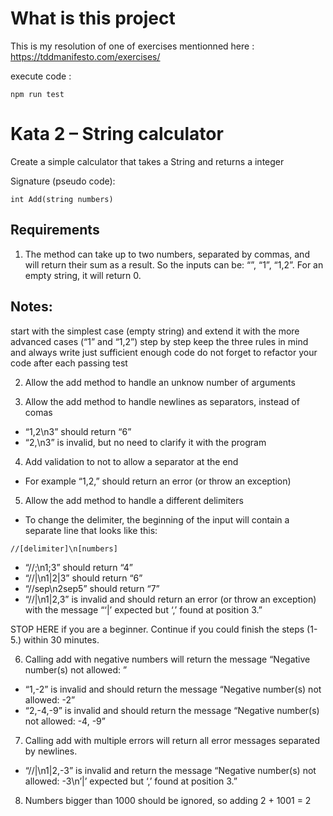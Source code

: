 # What is this project

This is my resolution of one of exercises mentionned here :
<https://tddmanifesto.com/exercises/>

execute code :

```
npm run test
```

# Kata 2 – String calculator
Create a simple calculator that takes a String and returns a integer

Signature (pseudo code):

``
int Add(string numbers)
``

## Requirements
1. The method can take up to two numbers, separated by commas, and will return their sum as a result. So the inputs can be: “”, “1”, “1,2”. For an empty string, it will return 0.

## Notes:

start with the simplest case (empty string) and extend it with the more advanced cases (“1” and “1,2”) step by step
keep the three rules in mind and always write just sufficient enough code
do not forget to refactor your code after each passing test

2. Allow the add method to handle an unknow number of arguments

3. Allow the add method to handle newlines as separators, instead of comas

- “1,2\n3” should return “6”
- “2,\n3” is invalid, but no need to clarify it with the program

4. Add validation to not to allow a separator at the end

- For example “1,2,” should return an error (or throw an exception)

5. Allow the add method to handle a different delimiters

- To change the delimiter, the beginning of the input will contain a separate line that looks like this:

``
//[delimiter]\n[numbers]
``

- “//;\n1;3” should return “4”
- “//|\n1|2|3” should return “6”
- “//sep\n2sep5” should return “7”
- “//|\n1|2,3” is invalid and should return an error (or throw an exception) with the message “‘|’ expected but ‘,’ found at position 3.”

STOP HERE if you are a beginner. Continue if you could finish the steps (1-5.) within 30 minutes.

6. Calling add with negative numbers will return the message “Negative number(s) not allowed: <negativeNumbers>”

- “1,-2” is invalid and should return the message “Negative number(s) not allowed: -2”
- “2,-4,-9” is invalid and should return the message “Negative number(s) not allowed: -4, -9”

7. Calling add with multiple errors will return all error messages separated by newlines.

- “//|\n1|2,-3” is invalid and return the message “Negative number(s) not allowed: -3\n’|’ expected but ‘,’ found at position 3.”

8. Numbers bigger than 1000 should be ignored, so adding 2 + 1001 = 2
